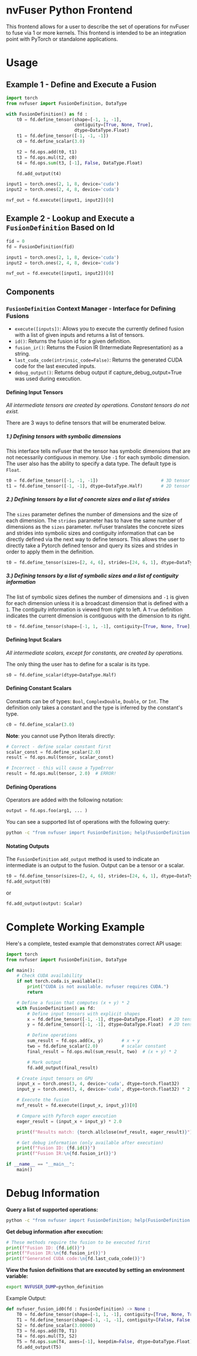 <!--
 * SPDX-FileCopyrightText: Copyright (c) 2023-present NVIDIA CORPORATION & AFFILIATES.
 * All rights reserved.
 * SPDX-License-Identifier: BSD-3-Clause
-->

# nvFuser Python Frontend

This frontend allows for a user to describe the set of operations for nvFuser to fuse via 1 or more kernels.  This frontend is intended to be an integration point with PyTorch or standalone applications.

# Usage

## Example 1 - Define and Execute a Fusion

```python
import torch
from nvfuser import FusionDefinition, DataType

with FusionDefinition() as fd :
    t0 = fd.define_tensor(shape=[-1, 1, -1],
                          contiguity=[True, None, True],
                          dtype=DataType.Float)
    t1 = fd.define_tensor([-1, -1, -1])
    c0 = fd.define_scalar(3.0)

    t2 = fd.ops.add(t0, t1)
    t3 = fd.ops.mul(t2, c0)
    t4 = fd.ops.sum(t3, [-1], False, DataType.Float)

    fd.add_output(t4)

input1 = torch.ones(2, 1, 8, device='cuda')
input2 = torch.ones(2, 4, 8, device='cuda')

nvf_out = fd.execute([input1, input2])[0]
```

## Example 2 - Lookup and Execute a `FusionDefinition` Based on Id

<!-- CI IGNORE -->
```python
fid = 0
fd = FusionDefinition(fid)

input1 = torch.ones(2, 1, 8, device='cuda')
input2 = torch.ones(2, 4, 8, device='cuda')

nvf_out = fd.execute([input1, input2])[0]
```

## Components

### `FusionDefinition` Context Manager - Interface for Defining Fusions
* `execute([inputs])`:  Allows you to execute the currently defined fusion with a list of given inputs and returns a list of tensors.
* `id()`: Returns the fusion id for a given definition.
* `fusion_ir()`: Returns the Fusion IR (Intermediate Representation) as a string.
* `last_cuda_code(intrinsic_code=False)`: Returns the generated CUDA code for the last executed inputs.
* `debug_output()`: Returns debug output if capture_debug_output=True was used during execution.

#### Defining Input Tensors
_All intermediate tensors are created by operations.  Constant tensors do not exist._

There are 3 ways to define tensors that will be enumerated below.

##### 1.) Defining tensors with symbolic dimensions
This interface tells nvFuser that the tensor has symbolic dimensions that are not necessarily contiguous in memory. Use `-1` for each symbolic dimension. The user also has the ability to specify a data type. The default type is `Float`.
```python
t0 = fd.define_tensor([-1, -1, -1])                        # 3D tensor
t1 = fd.define_tensor([-1, -1], dtype=DataType.Half)       # 2D tensor
```

##### 2.) Defining tensors by a list of concrete sizes and a list of strides
The `sizes` parameter defines the number of dimensions and the size of each dimension.  The `strides` parameter has to have the same number of dimensions as the `sizes` parameter.
nvFuser translates the concrete sizes and strides into symbolic sizes and contiguity information that can be directly defined via the next way to define tensors.  This allows the user to directly take a Pytorch defined tensor and query its sizes and strides in order to apply them in the definition.
```python
t0 = fd.define_tensor(sizes=[2, 4, 6], strides=[24, 6, 1], dtype=DataType.Half)
```

##### 3.) Defining tensors by a list of symbolic sizes and a list of contiguity information
The list of symbolic sizes defines the number of dimensions and `-1` is given for each dimension unless it is a broadcast dimension that is defined with a `1`.  The contiguity information is viewed from right to left.  A `True` definition indicates the current dimension is contiguous with the dimension to its right.

```python
t0 = fd.define_tensor(shape=[-1, 1, -1], contiguity=[True, None, True], dtype=DataType.Float)
```

#### Defining Input Scalars
_All intermediate scalars, except for constants, are created by operations._

The only thing the user has to define for a scalar is its type.

```python
s0 = fd.define_scalar(dtype=DataType.Half)
```

#### Defining Constant Scalars

Constants can be of types: `Bool`, `ComplexDouble`, `Double`, or `Int`.  The definition only takes a constant and the type is inferred by the constant's type.

```python
c0 = fd.define_scalar(3.0)
```

**Note**: you cannot use Python literals directly:
<!-- CI IGNORE -->
```python
# Correct - define scalar constant first
scalar_const = fd.define_scalar(2.0)
result = fd.ops.mul(tensor, scalar_const)

# Incorrect - this will cause a TypeError
result = fd.ops.mul(tensor, 2.0)  # ERROR!
```

#### Defining Operations

Operators are added with the following notation:
<!-- CI IGNORE -->
```python
output = fd.ops.foo(arg1, ... )
```


You can see a supported list of operations with the following query:
```bash
python -c "from nvfuser import FusionDefinition; help(FusionDefinition.Operators)"
```

#### Notating Outputs

The `FusionDefinition` `add_output` method is used to indicate an intermediate is an output to the fusion. Output can be a tensor or a scalar.

```python
t0 = fd.define_tensor(sizes=[2, 4, 6], strides=[24, 6, 1], dtype=DataType.Half)
fd.add_output(t0)
```
or
<!-- CI IGNORE -->
```python
fd.add_output(output: Scalar)
```

# Complete Working Example

Here's a complete, tested example that demonstrates correct API usage:

```python
import torch
from nvfuser import FusionDefinition, DataType

def main():
    # Check CUDA availability
    if not torch.cuda.is_available():
        print("CUDA is not available. nvfuser requires CUDA.")
        return

    # Define a fusion that computes (x + y) * 2
    with FusionDefinition() as fd:
        # Define input tensors with explicit shapes
        x = fd.define_tensor([-1, -1], dtype=DataType.Float)  # 2D tensor
        y = fd.define_tensor([-1, -1], dtype=DataType.Float)  # 2D tensor

        # Define operations
        sum_result = fd.ops.add(x, y)       # x + y
        two = fd.define_scalar(2.0)         # scalar constant
        final_result = fd.ops.mul(sum_result, two)  # (x + y) * 2

        # Mark output
        fd.add_output(final_result)

    # Create input tensors on GPU
    input_x = torch.ones(3, 4, device='cuda', dtype=torch.float32)
    input_y = torch.ones(3, 4, device='cuda', dtype=torch.float32) * 2

    # Execute the fusion
    nvf_result = fd.execute([input_x, input_y])[0]

    # Compare with PyTorch eager execution
    eager_result = (input_x + input_y) * 2.0

    print(f"Results match: {torch.allclose(nvf_result, eager_result)}")

    # Get debug information (only available after execution)
    print(f"Fusion ID: {fd.id()}")
    print(f"Fusion IR:\n{fd.fusion_ir()}")

if __name__ == "__main__":
    main()
```

# Debug Information
**Query a list of supported operations:**
```bash
python -c "from nvfuser import FusionDefinition; help(FusionDefinition.Operators)"
```

**Get debug information after execution:**
<!-- CI IGNORE -->
```python
# These methods require the fusion to be executed first
print(f"Fusion ID: {fd.id()}")
print(f"Fusion IR:\n{fd.fusion_ir()}")
print(f"Generated CUDA code:\n{fd.last_cuda_code()}")
```

**View the fusion definitions that are executed by setting an environment variable:**
```bash
export NVFUSER_DUMP=python_definition
```
Example Output:
```python
def nvfuser_fusion_id0(fd : FusionDefinition) -> None :
    T0 = fd.define_tensor(shape=[-1, 1, -1], contiguity=[True, None, True], dtype=DataType.Float)
    T1 = fd.define_tensor(shape=[-1, -1, -1], contiguity=[False, False, False], dtype=DataType.Float)
    S2 = fd.define_scalar(3.00000)
    T3 = fd.ops.add(T0, T1)
    T4 = fd.ops.mul(T3, S2)
    T5 = fd.ops.sum(T4, axes=[-1], keepdim=False, dtype=DataType.Float)
    fd.add_output(T5)
```
